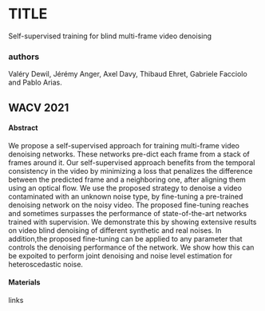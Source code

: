 #   TITLE

Self-supervised training for blind multi-frame video denoising

### authors 
Valéry Dewil, Jérémy Anger, Axel Davy, Thibaud Ehret, Gabriele Facciolo and Pablo Arias.

## WACV 2021

#### Abstract 

We  propose  a  self-supervised  approach  for  training multi-frame video denoising networks. These networks pre-dict each frame from a stack of frames around it.  Our self-supervised approach benefits from the temporal consistency in the video by minimizing a loss that penalizes the difference between the predicted frame and a neighboring one, after aligning them using an optical flow.  We use the proposed  strategy  to  denoise  a  video  contaminated  with  an unknown  noise  type,  by  fine-tuning  a  pre-trained  denoising network on the noisy video.  The proposed fine-tuning reaches and sometimes surpasses the performance of state-of-the-art  networks  trained  with  supervision.   We  demonstrate this by showing extensive results on video blind denoising of different synthetic and real noises.  In addition,the proposed fine-tuning can be applied to any parameter that controls the denoising performance of the network. We show how this can be expoited to perform joint denoising and noise level estimation for heteroscedastic noise.

#### Materials

links
